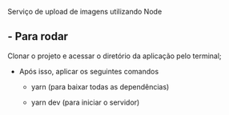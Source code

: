 Serviço de upload de imagens utilizando Node

## - Para rodar 
Clonar o projeto e acessar o diretório da aplicação pelo terminal;

- Após isso, aplicar os seguintes comandos

  - yarn (para baixar todas as dependências)

  - yarn dev (para iniciar o servidor)
